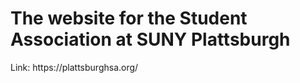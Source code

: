 <h1> The website for the Student Association at SUNY Plattsburgh </h1>
<p> Link: https://plattsburghsa.org/ </p>
